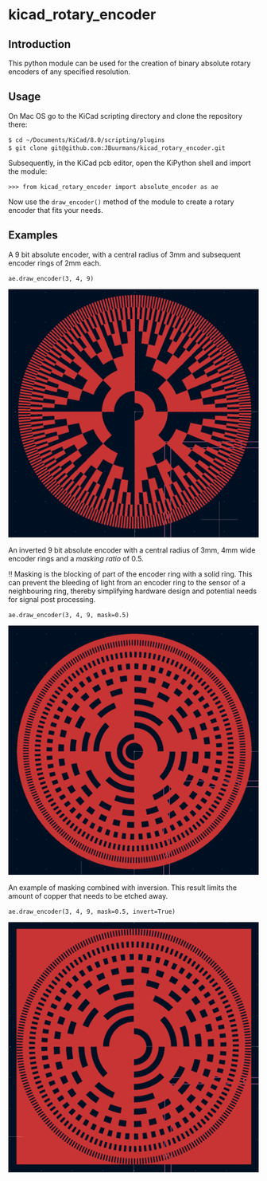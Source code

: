 # kicad_rotary_encoder

## Introduction

This python module can be used for the creation of binary absolute rotary encoders of any specified resolution.

## Usage

On Mac OS go to the KiCad scripting directory and clone the repository there:

```
$ cd ~/Documents/KiCad/8.0/scripting/plugins
$ git clone git@github.com:JBuurmans/kicad_rotary_encoder.git
```

Subsequently, in the KiCad pcb editor, open the KiPython shell and import the module:

```
>>> from kicad_rotary_encoder import absolute_encoder as ae
```

Now use the `draw_encoder()` method of the module to create a rotary encoder that fits your needs.

## Examples

A 9 bit absolute encoder, with a central radius of 3mm and subsequent encoder rings of 2mm each.

```
ae.draw_encoder(3, 4, 9)
```

![plot](example1.png)

An inverted 9 bit absolute encoder with a central radius of 3mm, 4mm wide encoder rings and a *masking ratio* of 0.5.

:bangbang: Masking is the blocking of part of the encoder ring with a solid ring. This can prevent the bleeding of light from an encoder ring to the sensor of a neighbouring ring, thereby simplifying hardware design and potential needs for signal post processing.

```
ae.draw_encoder(3, 4, 9, mask=0.5)
```
![plot](example2.png)

An example of masking combined with inversion. This result limits the amount of copper that needs to be etched away.

```
ae.draw_encoder(3, 4, 9, mask=0.5, invert=True)
```

![plot](example3.png)
